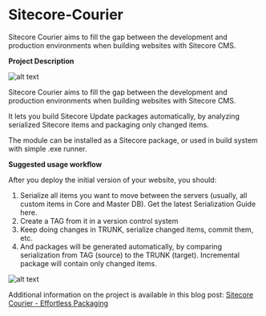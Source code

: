 Sitecore-Courier
================

Sitecore Courier aims to fill the gap between the development and production environments when building websites with Sitecore CMS.

**Project Description**

![alt text](http://s15.postimage.org/ccekm5nif/user4919_pic11858_1270227074.jpg?noCache=1349180768)

Sitecore Courier aims to fill the gap between the development and production environments when building websites with Sitecore CMS.

It lets you build Sitecore Update packages automatically, by analyzing serialized Sitecore items and packaging only changed items.

 The module can be installed as a Sitecore package, or used in build system with simple .exe runner.

**Suggested usage workflow**

After you deploy the initial version of your website, you should:

1. Serialize all items you want to move between the servers (usually, all custom items in Core and Master DB). Get the latest Serialization Guide here.
2. Create a TAG from it in a version control system
3. Keep doing changes in TRUNK, serialize changed items, commit them, etc.
4. And packages will be generated automatically, by comparing serialization from TAG (source) to the TRUNK (target). Incremental package will contain only changed items.

![alt text](http://2.bp.blogspot.com/-B5KLMs5DgNg/UGry9eD7mgI/AAAAAAAAATM/GpMaEvweH8M/s1600/webrunner.jpg)


Additional information on the project is available in this blog post: [Sitecore Courier - Effortless Packaging](http://sitecoresnippets.blogspot.com/2012/10/sitecore-courier-effortless-packaging.html)

